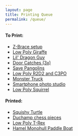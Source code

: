```yaml
---
layout: page
title: Printing Queue
permalink: /queue/
---
```



#### To Print:

* [Z-Brace setup](https://www.thingiverse.com/thing:921948)
* [Low Poly Giraffe](https://www.thingiverse.com/thing:908561)
* [Lil' Dragon Guy](https://www.thingiverse.com/thing:1624412)
* [Door Catches (3x)](https://www.thingiverse.com/thing:891278)
* [Save Pangolins](https://www.thingiverse.com/thing:2064359)
* [Low Poly R2D2 and C3PO](https://www.thingiverse.com/thing:1963066)
* [Monster Truck](https://www.thingiverse.com/thing:910750)
* [Smartphone photo studio](https://www.thingiverse.com/thing:1085472)
* [Low Poly Squirrel](https://www.thingiverse.com/thing:910750)

#### Printed:

* [Squishy Turtle](https://www.thingiverse.com/thing:2238443)
* [Duchamp chess pieces][chess]
* [Low Poly T-Rex](https://www.thingiverse.com/thing:913069)
* [Hamel Monohull Paddle Boat](https://www.thingiverse.com/thing:843646)






[chess]: https://www.thingiverse.com/thing:381194
